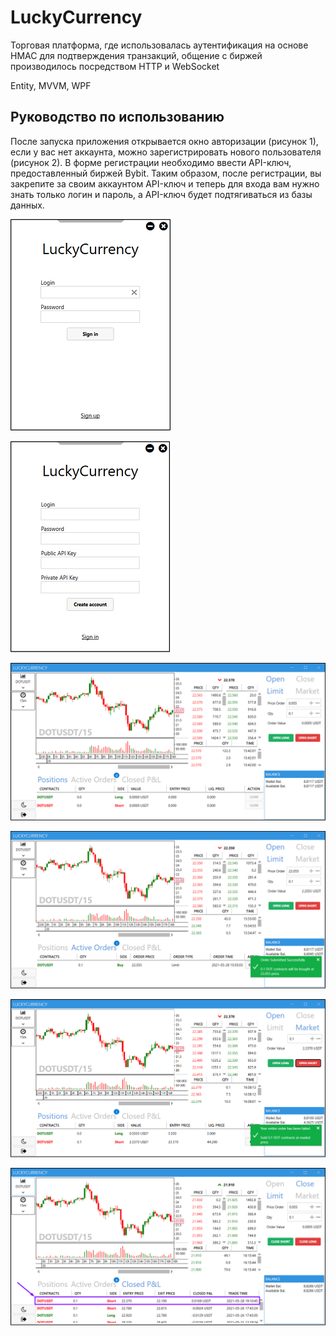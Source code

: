 # LuckyCurrency
Торговая платформа, где использовалась аутентификация на основе
HMAC для подтверждения транзакций, общение с биржей производилось посредством HTTP и WebSocket

Entity, MVVM, WPF

## Руководство по использованию
После запуска приложения открывается окно авторизации (рисунок 1), если у вас нет аккаунта, можно зарегистрировать нового пользователя (рисунок 2). В форме регистрации необходимо ввести API-ключ, предоставленный биржей Bybit. Таким образом, после регистрации, вы закрепите за своим аккаунтом API-ключ и теперь для входа вам нужно знать только логин и пароль, а API-ключ будет подтягиваться из базы данных.

![Login window](images/login_window.png)

![Registration window](images/registration_window.png)

![Main window](images/main_window.png)

![Limit buy order](images/limit_buy_order.png)

![Market sell order](images/market_sell_order.png)

![Closed position information](images/closed_position_Information.png)
